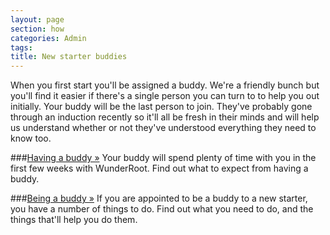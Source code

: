 ```yaml
---
layout: page
section: how
categories: Admin
tags:
title: New starter buddies
---
```

When you first start you'll be assigned a buddy. We're a friendly bunch but you'll find it easier if there's a single person you can turn to to help you out initially. Your buddy will be the last person to join. They've probably gone through an induction recently so it'll all be fresh in their minds and will help us understand whether or not they've understood everything they need to know too.


###[Having a buddy »](/how/new-starter/buddies/having/)
Your buddy will spend plenty of time with you in the first few weeks with WunderRoot. Find out what to expect from having a buddy.

###[Being a buddy »](/how/new-starter/buddies/being/)
If you are appointed to be a buddy to a new starter, you have a number of things to do. Find out what you need to do, and the things that'll help you do them.